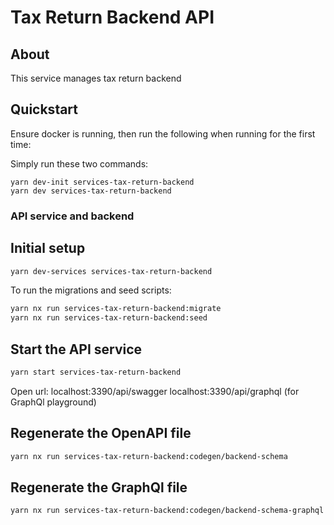 # Tax Return Backend API

## About

This service manages tax return backend

## Quickstart

Ensure docker is running, then run the following when running for the first time:

Simply run these two commands:

```
yarn dev-init services-tax-return-backend
yarn dev services-tax-return-backend
```

### API service and backend

## Initial setup

```bash
yarn dev-services services-tax-return-backend
```

To run the migrations and seed scripts:

```bash
yarn nx run services-tax-return-backend:migrate
yarn nx run services-tax-return-backend:seed
```

## Start the API service

```bash
yarn start services-tax-return-backend
```

Open url:
localhost:3390/api/swagger
localhost:3390/api/graphql (for GraphQl playground)

## Regenerate the OpenAPI file

```bash
yarn nx run services-tax-return-backend:codegen/backend-schema
```

## Regenerate the GraphQl file

```bash
yarn nx run services-tax-return-backend:codegen/backend-schema-graphql
```
